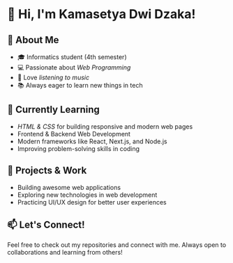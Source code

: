 # 👋 Hi, I'm Kamasetya Dwi Dzaka!  

## 🚀 About Me  
- 🎓 Informatics student (4th semester)  
- 💻 Passionate about *Web Programming*  
- 🎵 Love *listening to music*  
- 📚 Always eager to learn new things in tech  

## 🌱 Currently Learning  
- *HTML & CSS* for building responsive and modern web pages  
- Frontend & Backend Web Development  
- Modern frameworks like React, Next.js, and Node.js  
- Improving problem-solving skills in coding  

## 🔨 Projects & Work  
- Building awesome web applications  
- Exploring new technologies in web development  
- Practicing UI/UX design for better user experiences  

## 📫 Let's Connect!  
Feel free to check out my repositories and connect with me. Always open to collaborations and learning from others!
